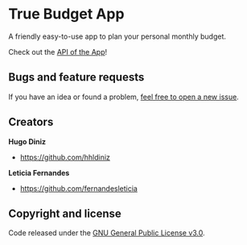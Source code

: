 # True Budget App

A friendly easy-to-use app to plan your personal monthly budget.

Check out the [API of the App](https://github.com/fernandesleticia/true-budget-api)!

## Bugs and feature requests

If you have an idea or found a problem, [feel free to open a new issue](https://github.com/hhldiniz/true-budget-app/issues/new).

## Creators

**Hugo Diniz**

- <https://github.com/hhldiniz>


**Leticia Fernandes**

- <https://github.com/fernandesleticia>


## Copyright and license

Code released under the [GNU General Public License v3.0](https://github.com/hhldiniz/true-budget-app/blob/main/LICENSE).
